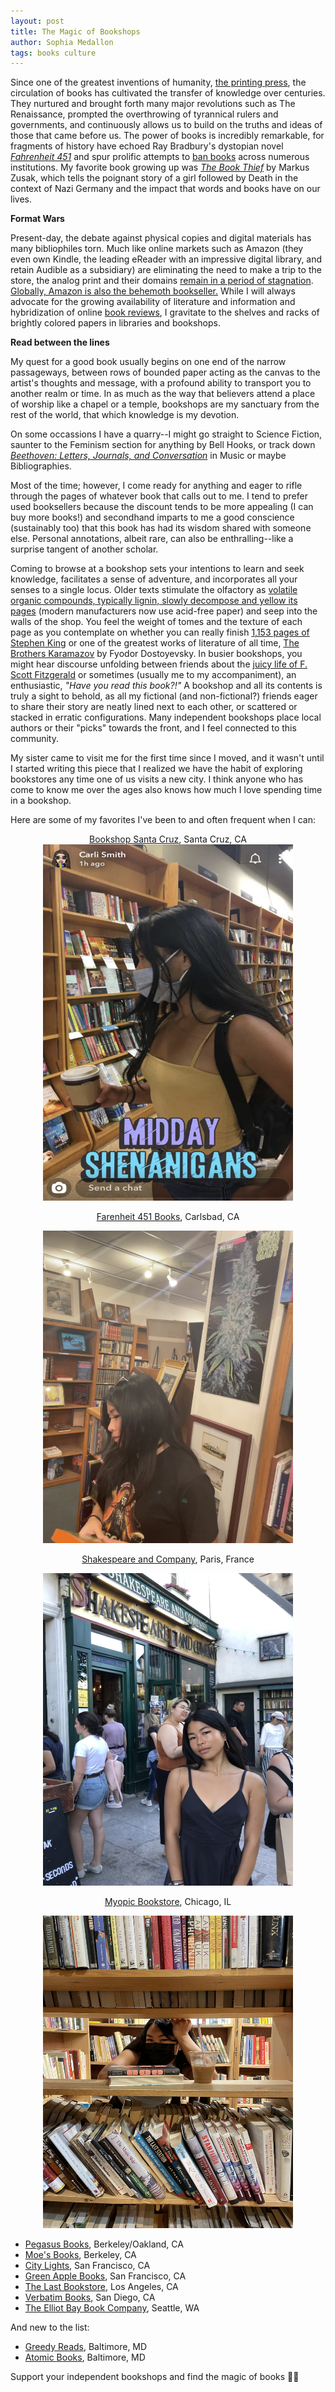 ```yaml
---
layout: post
title: The Magic of Bookshops
author: Sophia Medallon
tags: books culture
---
```


Since one of the greatest inventions of humanity, [the printing press](https://www.history.com/topics/inventions/printing-press), the circulation of books has cultivated the transfer of knowledge over centuries. They nurtured and brought forth many major revolutions such as The Renaissance, prompted the overthrowing of tyrannical rulers and governments, and continuously allows us to build on the truths and ideas of those that came before us. The power of books is incredibly remarkable, for fragments of history have echoed Ray Bradbury's dystopian novel [*Fahrenheit 451*](https://bookshop.org/p/books/fahrenheit-451-ray-bradbury/6766196?ean=9781451673265) and spur prolific attempts to [ban books](https://www.bbc.com/culture/article/20220921-the-dangerous-books-too-powerful-to-read) across numerous institutions. My favorite book growing up was [*The Book Thief*](https://bookshop.org/p/books/the-book-thief-markus-zusak/15280021?gclid=Cj0KCQjw8e-gBhD0ARIsAJiDsaUxFN1PR_4Muah_-6DhwvsFLl00A3pbeX-MB7FWwfKLO2s3aLz4S4UaAhANEALw_wcB) by Markus Zusak, which tells the poignant story of a girl followed by Death in the context of Nazi Germany and the impact that words and books have on our lives. 

<b>Format Wars</b>

Present-day, the debate against physical copies and digital materials has many bibliophiles torn. Much like online markets such as Amazon (they even own Kindle, the leading eReader with an impressive digital library, and retain Audible as a subsidiary) are eliminating the need to make a trip to the store, the analog print and their domains [remain in a period of stagnation](https://www.publishersweekly.com/pw/by-topic/industry-news/bookselling/article/91285-print-sales-start-2023-flat-with-2022.html). [Globally, Amazon is also the behemoth bookseller.](https://wordsrated.com/book-sales-statistics/) While I will always advocate for the growing availability of literature and information and hybridization of online [book reviews](https://solariachip.com/tag/books/), I gravitate to the shelves and racks of brightly colored papers in libraries and bookshops.

<b>Read between the lines</b>

My quest for a good book usually begins on one end of the narrow passageways, between rows of bounded paper acting as the canvas to the artist's thoughts and message, with a profound ability to transport you to another realm or time. In as much as the way that believers attend a place of worship like a chapel or a temple, bookshops are my sanctuary from the rest of the world, that which knowledge is my devotion. 

On some occassions I have a quarry--I might go straight to Science Fiction, saunter to the Feminism section for anything by Bell Hooks, or track down [*Beethoven: Letters, Journals, and Conversation*](https://bookshop.org/p/books/beethoven-letters-journals-and-conversations-michael-hamburger/73101?ean=9780837198996) in Music or maybe Bibliographies. 

Most of the time; however, I come ready for anything and eager to rifle through the pages of whatever book that calls out to me. I tend to prefer used booksellers because the discount tends to be more appealing (I can buy more books!) and secondhand imparts to me a good conscience (sustainably too) that this book has had its wisdom shared with someone else. Personal annotations, albeit rare, can also be enthralling--like a surprise tangent of another scholar. 

Coming to browse at a bookshop sets your intentions to learn and seek knowledge, facilitates a sense of adventure, and incorporates all your senses to a single locus. Older texts stimulate the olfactory as [volatile organic compounds, typically lignin, slowly decompose and yellow its pages](https://www.sciencehistory.org/distillations/whats-that-smell-youre-reading) (modern manufacturers now use acid-free paper) and seep into the walls of the shop. You feel the weight of tomes and the texture of each page as you contemplate on whether you can really finish [1,153 pages of Stephen King](https://entertainment.time.com/2009/11/09/stephen-king-on-his-10-longest-novels/slide/the-stand-the-complete-uncut-edition-1990/) or one of the greatest works of literature of all time, [The Brothers Karamazov](https://www.gutenberg.org/files/28054/old/28054-pdf.pdf) by Fyodor Dostoyevsky. In busier bookshops, you might hear discourse unfolding between friends about the [juicy life of F. Scott Fitzgerald](https://www.pbs.org/kteh/amstorytellers/bios.html) or sometimes (usually me to my accompaniment), an enthusiastic, *"Have you read this book?!"* A bookshop and all its contents is truly a sight to behold, as all my fictional (and non-fictional?) friends eager to share their story are neatly lined next to each other, or scattered or stacked in erratic configurations. Many independent bookshops place local authors or their "picks" towards the front, and I feel connected to this community.

My sister came to visit me for the first time since I moved, and it wasn't until I started writing this piece that I realized we have the habit of exploring bookstores any time one of us visits a new city. I think anyone who has come to know me over the ages also knows how much I love spending time in a bookshop.

Here are some of my favorites I've been to and often frequent when I can:
<center>
  <a href="https://www.bookshopsantacruz.com">Bookshop Santa Cruz</a>, Santa Cruz, CA
  
  <img src='/images/IMG_0118.PNG' height=570 width=400>

  <a href="https://www.farenheit451books.com">Farenheit 451 Books</a>, Carlsbad, CA
  
  <img src='/images/IMG_4330.jpg' height=500 width=400>

  <a href="https://www.shakespeareandcompany.com">Shakespeare and Company</a>, Paris, France
  
  <img src='/images/IMG_7720.jpg' height=500 width=400>
  
  <a href="https://www.myopicbookstore.com">Myopic Bookstore</a>, Chicago, IL
  
  <img src='/images/IMG_8595.jpg' height=500 width=400>
</center>
  
* [Pegasus Books](https://www.pegasusbookstore.com), Berkeley/Oakland, CA
* [Moe's Books](https://www.moesbooks.com), Berkeley, CA
* [City Lights](https://citylights.com), San Francisco, CA
* [Green Apple Books](https://www.greenapplebooks.com), San Francisco, CA
* [The Last Bookstore](https://www.lastbookstorela.com), Los Angeles, CA
* [Verbatim Books](https://verbatimbooks.com), San Diego, CA
* [The Elliot Bay Book Company](http://www.elliottbaybook.com), Seattle, WA

And new to the list:
* [Greedy Reads](https://www.greedyreads.com), Baltimore, MD
* [Atomic Books](https://atomicbooks.com), Baltimore, MD

Support your independent bookshops and find the magic of books 🧙‍♂️
